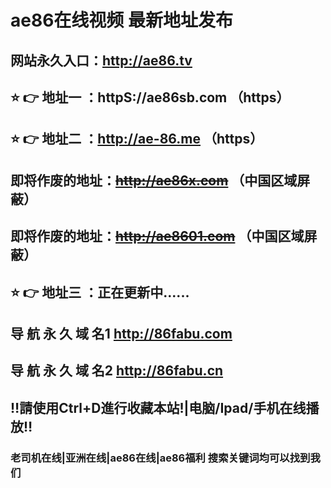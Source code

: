 # ae86在线视频 最新地址发布 
## 网站永久入口：http://ae86.tv         
## ⭐️ 👉 地址一 ：httpS://ae86sb.com  （https）
## ⭐️ 👉 地址二 ：http://ae-86.me     （https）
##  即将作废的地址：~~http://ae86x.com~~ （中国区域屏蔽）
##  即将作废的地址：~~http://ae8601.com~~ （中国区域屏蔽）
## ⭐️ 👉 地址三 ：正在更新中......
## 导 航 永 久 域 名1   http://86fabu.com
## 导 航 永 久 域 名2   http://86fabu.cn   
## ‼️請使用Ctrl+D進行收藏本站!|电脑/Ipad/手机在线播放‼️
### 老司机在线|亚洲在线|ae86在线|ae86福利  搜索关键词均可以找到我们

